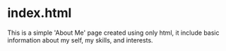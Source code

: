 # index.html
This is a simple 'About Me' page created using only html, it include basic information about my self, my skills, and interests.
